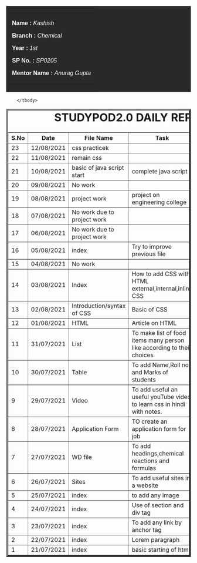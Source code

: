 
<body>
    <table id="header" border="0" width="100" bgcolor="#292929">
        <tr>
            <td>
                <table border="0" width="100" align="center">
                    <tr>
                        <td>
                            <font face="arial" color="#FFFFFF">
                             <div>
                                 <p><b>Name : </b><i>Kashish</i></p>
                                 <p><b>Branch : </b><i>Chemical</i></p>
                                 <p><b>Year : </b><i>1st</i></p>
                                 <p><b>SP No. : </b><i>SP0205</i></p>
                                 <p><b>Mentor Name : </b><i>Anurag Gupta</i></p>
                             </div>
                            </font>
                        </td>
                    </tr>
                </table>
            </td>
        </tr>
    </table>
    <div>
    <table border="5">
        <caption style="font-size: 30px;"><b>STUDYPOD2.0 DAILY REPORT</b> </caption>
        <thead>
            <tr>
                <th width="350">S.No</th>
                <th width="350">Date</th>
                <th width="350">File Name</th>
                <th width="350">Task</th>
                <th width="350">Difficulty</th>
                <th width="350">Solution</th>
            </thead>
                                        <tr>                   
                <td>23</td>
                    <td>12/08/2021</td>
                    <td>css practicek</td>
                    <td></td>
                    <td></td>
                    <td></td>
</tr>
 <tr>                   
                <td>22</td>
                    <td>11/08/2021</td>
                    <td>remain css</td>
                    <td></td>
                    <td></td>
                    <td></td>
</tr>
 <tr>
                <td>21</td>
                <td>10/08/2021</td>
                <td>basic of java script start</td>
                <td>complete java script</td>
                <td>NO</td>
                <td></td>
            </tr>
                                        <tr>                   
                <td>20</td>
                    <td>09/08/2021</td>
                    <td>No work</td>
                    <td></td>
                    <td></td>
                    <td></td>
</tr>
        <tr>                   
                <td>19</td>
                    <td>08/08/2021</td>
                    <td>project work</td>
                    <td>project on engineering college</td>
                    <td></td>
                    <td></td>
</tr>
 <tr>                   
                <td>18</td>
                    <td>07/08/2021</td>
                    <td>No work due to project work</td>
                    <td></td>
                    <td></td>
                    <td></td>
</tr>
                <tr>                   
                <td>17</td>
                    <td>06/08/2021</td>
                    <td>No work due to project work</td>
                    <td></td>
                    <td></td>
                    <td></td>
</tr>
        <tr>                   
                <td>16</td>
                    <td>05/08/2021</td>
                    <td>index</td>
                    <td>Try to improve previous file</td>
                    <td>No</td>
                    <td></td>
                </tr>
            <tr>
                  <td>15</td>
                    <td>04/08/2021</td>
                    <td>No work</td>
                    <td></td>
                    <td></td>
                    <td></td>
                </tr>
                <tr>                   
                <td>14</td>
                    <td>03/08/2021</td>
                    <td>Index</td>
                    <td>How to add CSS with HTML 
              external,internal,inline CSS</td>
                    <td>No</td>
                    <td></td>
</tr>
        <tr>                   
                <td>13</td>
                    <td>02/08/2021</td>
                    <td>Introduction/syntax of CSS</td>
                    <td>Basic of CSS</td>
                    <td>No</td>
                    <td></td>
                </tr>
            <tr>                   
                <td>12</td>
                    <td>01/08/2021</td>
                    <td>HTML</td>
                    <td>Article on HTML</td>
                    <td>No</td>
                    <td></td>
                </tr>
            <tr>                   
                <td>11</td>
                    <td>31/07/2021</td>
                    <td>List</td>
                    <td>To make list of food items many person like according to their choices</td>
                    <td>No</td>
                    <td></td>
                </tr>
          <tr>                   
                <td>10</td>
                    <td>30/07/2021</td>
                    <td>Table</td>
                    <td>To add Name,Roll no. and Marks of students</td>
                    <td>No</td>
                    <td></td>
          </tr>
<tr>
                    <td>9</td>
                    <td>29/07/2021</td>
                    <td>Video</td>
                    <td>To add useful an useful youTube 
video to learn css in hindi with notes. </td>
                    <td>No</td>
                    <td></td>
                  </tr>
 <tr>
                    <td>8</td>
                    <td>28/07/2021</td>
                    <td>Application Form</td>
                    <td>TO create an application form for job</td>
                    <td>in country categories</td>
                    <td></td>
                </tr>
<tr>
                    <td>7</td>
                    <td>27/07/2021</td>
                    <td>WD file</td>
                    <td>To add headings,chemical reactions and formulas</td>
                    <td>No</td>
                    <td></td>
</tr>
                  <tr>
                    <td>6</td>
                    <td>26/07/2021</td>
                    <td>Sites</td>
                    <td>To add useful sites in a website</td>
                    <td>No</td>
                    <td></td>
                  </tr>
                          <tr>
                    <td>5</td>
                    <td>25/07/2021</td>
                    <td>index</td>
                    <td>to add any image</td>
                    <td>No</td>
                    <td></td>
                  </tr>
                          <tr>
                    <td>4</td>
                    <td>24/07/2021</td>
                    <td>index</td>
                    <td>Use of section and div tag</td>
                    <td>No</td>
                    <td></td>
                  </tr>
                          <tr>
                    <td>3</td>
                    <td>23/07/2021</td>
                    <td>index</td>
                   <td>To add any link by anchor tag</td>
                    <td>No</td>
                    <td></td>
                  </tr>
        <tr>
                                <td>2</td>
                    <td>22/07/2021</td>
                    <td>index</td>
                   <td>Lorem paragraph</td>
                    <td>No</td>
                    <td></td>
                  </tr>
        <tr>
                                <td>1</td>
                    <td>21/07/2021</td>
                    <td>index</td>
                   <td>basic starting of html</td>
                    <td>No</td>
                    <td></td>
                  </tr>





        </tbody>
            
</body>
